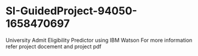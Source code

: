 # SI-GuidedProject-94050-1658470697
University Admit Eligibility Predictor using IBM Watson
For more information refer project docement and project pdf
